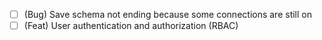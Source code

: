 - [ ] (Bug) Save schema not ending because some connections are still on
- [ ] (Feat) User authentication and authorization (RBAC)